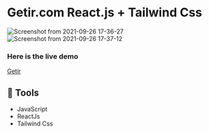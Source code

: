 # Getir.com React.js + Tailwind Css

![Screenshot from 2021-09-26 17-36-27](https://user-images.githubusercontent.com/59176193/134810407-367c6982-b61c-467d-af1a-914c9020a97f.png)
![Screenshot from 2021-09-26 17-37-12](https://user-images.githubusercontent.com/59176193/134810410-5e00119d-f4e9-44a3-873b-5a15f40fcadd.png)

### Here is the live demo

[Getir](https://getir-react-tailwind.vercel.app/)

## 🔧 Tools

- JavaScript
- ReactJs
- Tailwind Css
